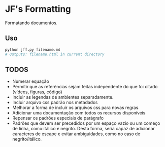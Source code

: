 # JF's Formatting

Formatando documentos.

## Uso

```bash
python jff.py filename.md
# Outputs: filename.html in current directory
```

## TODOS

- Numerar equação
- Permitir que as referências sejam feitas independente do que foi citado (vídeos, figuras, código)
- Incluir as legendas de ambientes separadamente.
- Incluir arquivo css padrão nos metadados
- Melhorar a forma de incluir os arquivos css para novas regras
- Adicionar uma documentação com todos os recursos disponíveis
- Repensar os padrões especiais de parágrafo
- Padrões que devem ser precedidos por um espaço vazio ou um começo de linha, como itálico e negrito. Desta forma, seria capaz de adicionar caracteres de escape e evitar ambiguidades, como no caso de negrito/itálico.
